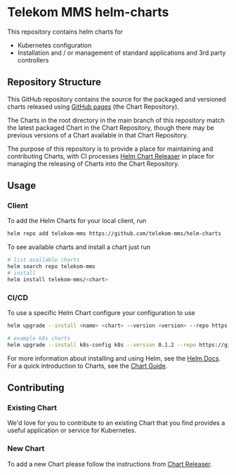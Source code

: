 # Telekom MMS helm-charts

This repository contains helm charts for

- Kubernetes configuration
- Installation and / or management of standard applications and 3rd party controllers

## Repository Structure

This GitHub repository contains the source for the packaged and versioned charts released using [GitHub pages](https://github.com/telekom-mms/helm-charts/tree/gh-pages) (the Chart Repository).

The Charts in the root directory in the main branch of this repository match the latest packaged Chart in the Chart Repository, though there may be previous versions of a Chart available in that Chart Repository.

The purpose of this repository is to provide a place for maintaining and contributing Charts, with CI processes [Helm Chart Releaser](https://helm.sh/docs/howto/chart_releaser_action/) in place for managing the releasing of Charts into the Chart Repository.

## Usage

### Client

To add the Helm Charts for your local client, run

```bash
helm repo add telekom-mms https://github.com/telekom-mms/helm-charts
```

To see available charts and install a chart just run

```bash
# list available charts
helm search repo telekom-mms
# install
helm install telekom-mms/<chart>
```

### CI/CD

To use a specific Helm Chart configure your configuration to use

```bash
helm upgrade --install <name> <chart> --version <version> --repo https://github.com/telekom-mms/helm-charts

# example k8s charts
helm upgrade --install k8s-config k8s --version 0.1.2 --repo https://github.com/telekom-mms/helm-charts
```

For more information about installing and using Helm, see the [Helm Docs](https://helm.sh/docs/). For a quick introduction to Charts, see the [Chart Guide](https://helm.sh/docs/topics/charts/).

## Contributing

### Existing Chart

We'd love for you to contribute to an existing Chart that you find provides a useful application or service for Kubernetes.

### New Chart

To add a new Chart please follow the instructions from [Chart Releaser](https://github.com/helm/chart-releaser#usage).

